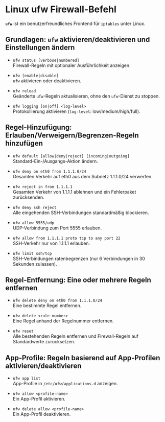 # Linux ufw Firewall-Befehl


**`ufw`** ist ein benutzerfreundliches Frontend für `iptables` unter Linux.

## Grundlagen: `ufw` aktivieren/deaktivieren und Einstellungen ändern
- `ufw status [verbose|numbered]`  
  Firewall-Regeln mit optionaler Ausführlichkeit anzeigen.

- `ufw [enable|disable]`  
  `ufw` aktivieren oder deaktivieren.

- `ufw reload`  
  Geänderte `ufw`-Regeln aktualisieren, ohne den `ufw`-Dienst zu stoppen.

- `ufw logging [on|off] <log-level>`  
  Protokollierung aktivieren (`log-level`: low/medium/high/full).

## Regel-Hinzufügung: Erlauben/Verweigern/Begrenzen-Regeln hinzufügen
- `ufw default [allow|deny|reject] [incoming|outgoing]`  
  Standard-Ein-/Ausgangs-Aktion ändern.

- `ufw deny on eth0 from 1.1.1.0/24`  
  Gesamten Verkehr auf eth0 aus dem Subnetz 1.1.1.0/24 verwerfen.

- `ufw reject in from 1.1.1.1`  
  Gesamten Verkehr von 1.1.1.1 ablehnen und ein Fehlerpaket zurücksenden.

- `ufw deny ssh reject`  
  Alle eingehenden SSH-Verbindungen standardmäßig blockieren.

- `ufw allow 5555/udp`  
  UDP-Verbindung zum Port 5555 erlauben.

- `ufw allow from 1.1.1.1 proto tcp to any port 22`  
  SSH-Verkehr nur von 1.1.1.1 erlauben.

- `ufw limit ssh/tcp`  
  SSH-Verbindungen ratenbegrenzen (nur 6 Verbindungen in 30 Sekunden zulassen).

## Regel-Entfernung: Eine oder mehrere Regeln entfernen
- `ufw delete deny on eth0 from 1.1.1.0/24`  
  Eine bestimmte Regel entfernen.

- `ufw delete <rule-number>`  
  Eine Regel anhand der Regelnummer entfernen.

- `ufw reset`  
  Alle bestehenden Regeln entfernen und Firewall-Regeln auf Standardwerte zurücksetzen.

## App-Profile: Regeln basierend auf App-Profilen aktivieren/deaktivieren
- `ufw app list`  
  App-Profile in `/etc/ufw/applications.d` anzeigen.

- `ufw allow <profile-name>`  
  Ein App-Profil aktivieren.

- `ufw delete allow <profile-name>`  
  Ein App-Profil deaktivieren.
